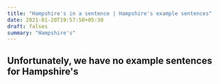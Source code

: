 ```yaml
---
title: "Hampshire's in a sentence | Hampshire's example sentences"
date: 2021-01-20T19:57:50+05:30
draft: falses
summary: "Hampshire's"
---
```

## Unfortunately, we have no example sentences for Hampshire's                 
